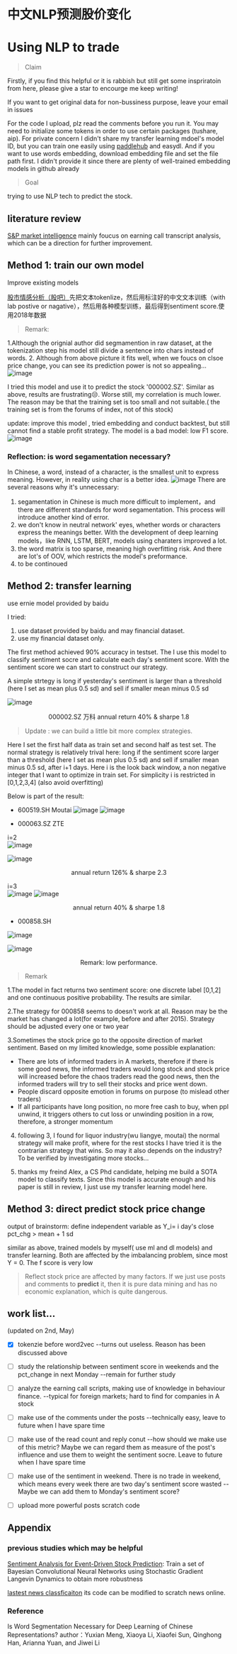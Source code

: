 # 中文NLP预测股价变化

# Using NLP to trade

>Claim 

Firstly, if you find this helpful or it is rabbish but still get some inspriratoin from here, please give a star to encourge me keep writing!

If you want to get original data for non-bussiness purpose, leave your email in issues

For the code I upload, plz read the comments before you run it. You may need to initialize some tokens in order to use certain packages (tushare, aip). For private concern I didn't share my transfer learning mdoel's model ID, but you can train one easily using [paddlehub](https://github.com/PaddlePaddle/PaddleHub/blob/release/v1.5/docs/tutorial) and easydl. And if you want to use words embedding, download embedding file and set the file path first. I didn't provide it since there are plenty of well-trained embedding models in github already

>Goal

trying to use NLP tech to predict the stock. 

## literature review

[S&P market intelligence](http://pages.marketintelligence.spglobal.com/rs/565-BDO-100/images/MI-Research-NLPLitSurvey-170725.pdf?mkt_tok=eyJpIjoiWlRoa016WmlZVEZpT1RRMyIsInQiOiJ2bklHRUptZFwvMFlDQ3duK3c3VGRPbklqMEpZM3dJVlhEb29GWng0bnlHRVFMbWVBdUlLV1VUQ2R4dW4xaExIYlRkRkVvbXBNT0tHRmFyRHY5V0R1a3VxZUNybkRzYjd5eXNPVzh0bVFLOEhhTndTTzJOY2JrTm5LY2NIWFlwXC9qIn0%3D) mainly foucus on earning call transcript analysis, which can be a direction for further improvement.


## Method 1: train our own model
Improve existing models 

[股市情感分析（股吧）](https://github.com/algosenses/Stock_Market_Sentiment_Analysis)先把文本tokenlize，然后用标注好的中文文本训练（with lab postive or nagative），然后用各种模型训练，最后得到sentiment score.使用2018年数据


>Remark:

 1.Although the orignial author did segmamention in raw dataset, at the tokenization step his model still divide a sentence into chars instead of words.
 2. Although from above picture it fits well, when we foucs on clsoe price change, you can see its prediction power is not so appealing...
 ![image](https://user-images.githubusercontent.com/39251819/75966522-758ef600-5f05-11ea-94bc-1de95708e369.png)
 
 I tried this model and use it to predict the stock '000002.SZ'. Similar as above, results are frustrating😒. Worse still, my correlation is much lower. The reason may be that the training set is too small and not suitable.( the training set is from the forums of index, not of this stock) 
 
update: improve this model , tried embedding and conduct backtest, but still cannot find a stable profit strategy. The model 
is a bad model: low F1 score.
![image](https://user-images.githubusercontent.com/39251819/80869134-2250de00-8cd1-11ea-9641-e41378ee963e.png)
 

### Reflection: is word segamentation necessary?
In Chinese, a word, instead of a character, is the smallest unit to express meaning. However, in reality using char is a better idea.
![image](https://user-images.githubusercontent.com/39251819/75848313-cb3ba380-5e1c-11ea-9e95-0c66b8916911.png)
There are several reasons why it's unnecessary: 
 1. segamentation in Chinese is much more difficult to implement，and there are different standards for word segamentation. This process will introduce another kind of error. 
 2. we don't know in neutral network' eyes, whether words or characters express the meanings better. With the development of deep learning models，like RNN, LSTM, BERT, models using charaters improved a lot. 
 3. the word matrix is too sparse, meaning high overfitting risk. And there are lot's of OOV, which restricts the model's preformance.
 4. to be continoued
 
## Method 2: transfer learning
use ernie model provided by baidu

I tried: 
 1. use dataset provided by baidu and may financial dataset.
 2. use my financial dataset only.

The first method achieved 90% accuracy in testset. The I use this model to classify sentiment socre and calculate each day's sentiment score. With the sentiment score we can start to construct our strategy.

A simple strtegy is long if yesterday's sentiment is larger than a threshold (here I set as mean plus 0.5 sd) and sell if smaller mean minus 0.5 sd

![image](https://user-images.githubusercontent.com/39251819/80868872-b1f58d00-8ccf-11ea-8644-75c0aaf9d39d.png)
<p align="center">000002.SZ 万科 annual return 40% & sharpe 1.8 <p align="center">
 
>Update : we can build a little bit more complex strategies.

Here I set the first half data as train set and second half as test set. The normal strategy is relatively trival here: long if the sentiment score larger than a threshold (here I set as mean plus 0.5 sd) and sell if smaller mean minus 0.5 sd, after i+1 days. Here i is the look back window, a non negative integer that I want to optimize in train set. For simplicity i is restricted in [0,1,2,3,4] (also avoid overfitting)

Below is part of the result:

- 600519.SH Moutai
![image](https://user-images.githubusercontent.com/39251819/80866833-8a002c80-8cc3-11ea-9d5e-05ea5237e7b1.png)
![image](https://user-images.githubusercontent.com/39251819/80867009-72757380-8cc4-11ea-8c1f-c150a07568c2.png)

- 000063.SZ ZTE

 i=2  
![image](https://user-images.githubusercontent.com/39251819/80867095-dc8e1880-8cc4-11ea-9a37-6cb706e8e965.png)

![image](https://user-images.githubusercontent.com/39251819/80867112-f3346f80-8cc4-11ea-84aa-870a98b87b00.png)
<p align="center">annual return 126% & sharpe 2.3<p align="center">
 
i=3  
![image](https://user-images.githubusercontent.com/39251819/80867146-237c0e00-8cc5-11ea-9726-87ac00bdf8e2.png)
![image](https://user-images.githubusercontent.com/39251819/80867443-95088c00-8cc6-11ea-8260-26071d05049b.png) 
<p align="center">annual return 40% & sharpe 1.8<p align="center">
 
- 000858.SH

![image](https://user-images.githubusercontent.com/39251819/80867590-840c4a80-8cc7-11ea-9ce2-692314baac7a.png)

![image](https://user-images.githubusercontent.com/39251819/80867607-97b7b100-8cc7-11ea-9efd-9a627607b12d.png)

<p align="center">Remark: low performance.  <p align="center">

>Remark

 1.The model in fact returns two sentiment score: one discrete label [0,1,2] and one continuous positive probability. The results are similar.
 
 2.The strategy for 000858 seems to doesn't work at all. Reason may be the market has changed a lot(for example, before and after 2015). Strategy should be adjusted every one or two year
 
 3.Sometimes the stock price go to the opposite direction of market sentiment. Based on my limited knowledge, some possible explanation: 
   - There are lots of informed traders in A markets, therefore if there is some good news, the informed traders would long stock and  stock price will increased before the chaos traders read the good news, then the informed traders will try to sell their stocks and price went down.
   - People discard opposite emotion in forums on purpose (to mislead other traders)
   - If all participants have long position, no more free cash to buy, when ppl unwind, it triggers others to cut loss or unwinding position in a row, therefore, a stronger momentum
 
 4. following 3, I found for liquor industry(wu liangye, moutai) the normal strategy will make profit, where for the rest stocks I have tried it is the contrarian strategy that wins. So may it also depends on the industry? To be verified by investigating more stocks...
 
 5. thanks my freind Alex, a CS Phd candidate, helping me build a SOTA model to classify texts. Since this model is accurate enough and his paper is still in review, I just use my transfer learning model here.

## Method 3: direct predict stock price change

output of brainstorm: define independent variable as Y_i= i day's close pct_chg > mean + 1 sd

similar as above, trained models by myself( use ml and dl models) and transfer learning. Both are affected by the imbalancing problem, since most Y = 0. The  f score is very low

>Reflect
stock price are affected by many factors. If we just use posts and comments to **predict** it, then it is pure data mining and has no economic explanation, which is quite dangerous.
## work list...
 
 (updated on 2nd, May)
 
- [x] tokenzie before word2vec  --turns out useless. Reason has been discussed above
- [ ] study the relationship between sentiment score in weekends and the pct_change in next Monday --remain for further study
- [ ] analyze the earning call scripts, making use of knowledge in behaviour finance. --typical for foreign markets; hard to find for companies in A stock
- [ ] make use of the comments under the posts  --technically easy, leave to future when I have spare time
- [ ] make use of the read count and reply conut  --how should we make use of this metric? Maybe we can regard them as measure of the post's influence and use them to weight the sentiment socre. Leave to future when I have spare time
- [ ] make use of the sentiment in weekend. There is no trade in weekend, which means every week there are two day's sentiment score wasted --Maybe we can add them to Monday's sentiment score?
- [ ] upload more powerful posts scratch code
 
 

 
 ## **Appendix**
 ### previous studies which may be helpful


[Sentiment Analysis for Event-Driven Stock Prediction](https://github.com/WayneDW/Sentiment-Analysis-in-Event-Driven-Stock-Price-Movement-Prediction#sentiment-analysis-for-event-driven-stock-prediction): Train a set of Bayesian Convolutional Neural Networks using Stochastic Gradient Langevin Dynamics to obtain more robustness

[lastest news classficaiton](https://github.com/miguelfzafra/Latest-News-Classifier) its code can be modified to scratch news online.
### Reference
Is Word Segmentation Necessary for Deep Learning of Chinese Representations?
author：Yuxian Meng, Xiaoya Li, Xiaofei Sun, Qinghong Han, Arianna Yuan, and Jiwei Li
